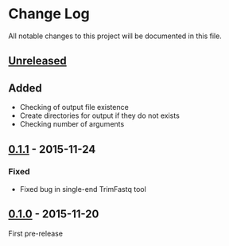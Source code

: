# Change Log
All notable changes to this project will be documented in this file.

## [Unreleased]
## Added
- Checking of output file existence
- Create directories for output if they do not exists
- Checking number of arguments

## [0.1.1] - 2015-11-24
### Fixed
- Fixed bug in single-end TrimFastq tool

## [0.1.0] - 2015-11-20
First pre-release

[Unreleased]: https://github.com/magicDGS/ReadTools/tree/develop
[0.1.1]: https://github.com/magicDGS/ReadTools/releases/tag/0.1.1
[0.1.0]: https://github.com/magicDGS/ReadTools/releases/tag/0.1.0
